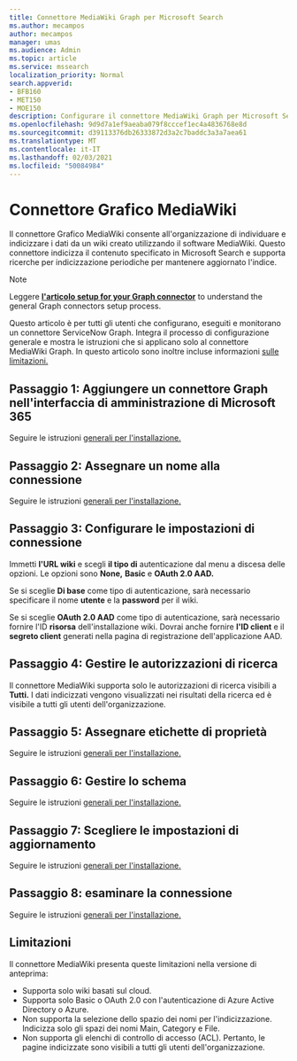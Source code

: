 ```yaml
---
title: Connettore MediaWiki Graph per Microsoft Search
ms.author: mecampos
author: mecampos
manager: umas
ms.audience: Admin
ms.topic: article
ms.service: mssearch
localization_priority: Normal
search.appverid:
- BFB160
- MET150
- MOE150
description: Configurare il connettore MediaWiki Graph per Microsoft Search
ms.openlocfilehash: 9d9d7a1ef9aeaba079f8cccef1ec4a4836768e8d
ms.sourcegitcommit: d39113376db26333872d3a2c7baddc3a3a7aea61
ms.translationtype: MT
ms.contentlocale: it-IT
ms.lasthandoff: 02/03/2021
ms.locfileid: "50084984"
---
```

<!---Previous ms.author: monaray --->

# <a name="mediawiki-graph-connector"></a>Connettore Grafico MediaWiki

Il connettore Grafico MediaWiki consente all'organizzazione di individuare e indicizzare i dati da un wiki creato utilizzando il software MediaWiki. Questo connettore indicizza il contenuto specificato in Microsoft Search e supporta ricerche per indicizzazione periodiche per mantenere aggiornato l'indice.

> [!NOTE]
> Leggere [**l'articolo setup for your Graph connector**](configure-connector.md) to understand the general Graph connectors setup process.

Questo articolo è per tutti gli utenti che configurano, eseguiti e monitorano un connettore ServiceNow Graph. Integra il processo di configurazione generale e mostra le istruzioni che si applicano solo al connettore MediaWiki Graph. In questo articolo sono inoltre incluse informazioni [sulle limitazioni.](#limitations)

<!---## Before you get started-->

<!---Insert "Before you get started" recommendations for this data source-->

## <a name="step-1-add-a-graph-connector-in-the-microsoft-365-admin-center"></a>Passaggio 1: Aggiungere un connettore Graph nell'interfaccia di amministrazione di Microsoft 365

Seguire le istruzioni [generali per l'installazione.](https://docs.microsoft.com/microsoftsearch/configure-connector)
<!---If the above phrase does not apply, delete it and insert specific details for your data source that are different from general setup instructions.-->

## <a name="step-2-name-the-connection"></a>Passaggio 2: Assegnare un nome alla connessione

Seguire le istruzioni [generali per l'installazione.](https://docs.microsoft.com/microsoftsearch/configure-connector)
<!---If the above phrase does not apply, delete it and insert specific details for your data source that are different from general setup instructions.-->

## <a name="step-3-configure-the-connection-settings"></a>Passaggio 3: Configurare le impostazioni di connessione

Immetti **l'URL wiki** e scegli **il tipo di** autenticazione dal menu a discesa delle opzioni. Le opzioni sono **None,** **Basic** e **OAuth 2.0 AAD.**

Se si sceglie **Di base** come tipo di autenticazione, sarà necessario specificare il nome **utente** e la **password** per il wiki.

Se si sceglie **OAuth 2.0 AAD** come tipo di autenticazione, sarà necessario fornire l'ID **risorsa** dell'installazione wiki. Dovrai anche fornire **l'ID client** e il **segreto client** generati nella pagina di registrazione dell'applicazione AAD.

## <a name="step-4-manage-search-permissions"></a>Passaggio 4: Gestire le autorizzazioni di ricerca

Il connettore MediaWiki supporta solo le autorizzazioni di ricerca visibili a **Tutti.** I dati indicizzati vengono visualizzati nei risultati della ricerca ed è visibile a tutti gli utenti dell'organizzazione.

## <a name="step-5-assign-property-labels"></a>Passaggio 5: Assegnare etichette di proprietà

Seguire le istruzioni [generali per l'installazione.](https://docs.microsoft.com/microsoftsearch/configure-connector)
<!---If the above phrase does not apply, delete it and insert specific details for your data source that are different from general setup instructions.-->

## <a name="step-6-manage-schema"></a>Passaggio 6: Gestire lo schema

Seguire le istruzioni [generali per l'installazione.](https://docs.microsoft.com/microsoftsearch/configure-connector)
<!---If the above phrase does not apply, delete it and insert specific details for your data source that are different from general setup instructions.-->

## <a name="step-7-choose-refresh-settings"></a>Passaggio 7: Scegliere le impostazioni di aggiornamento

Seguire le istruzioni [generali per l'installazione.](https://docs.microsoft.com/microsoftsearch/configure-connector)
<!---If the above phrase does not apply, delete it and insert specific details for your data source that are different from general setup instructions.-->

## <a name="step-8-review-connection"></a>Passaggio 8: esaminare la connessione

Seguire le istruzioni [generali per l'installazione.](https://docs.microsoft.com/microsoftsearch/configure-connector)
<!---If the above phrase does not apply, delete it and insert specific details for your data source that are different from general setup instructions.-->

<!---## Troubleshooting-->
<!---To be added-->

## <a name="limitations"></a>Limitazioni

Il connettore MediaWiki presenta queste limitazioni nella versione di anteprima:

* Supporta solo wiki basati sul cloud.
* Supporta solo Basic o OAuth 2.0 con l'autenticazione di Azure Active Directory o Azure.
* Non supporta la selezione dello spazio dei nomi per l'indicizzazione. Indicizza solo gli spazi dei nomi Main, Category e File.
* Non supporta gli elenchi di controllo di accesso (ACL). Pertanto, le pagine indicizzate sono visibili a tutti gli utenti dell'organizzazione.
